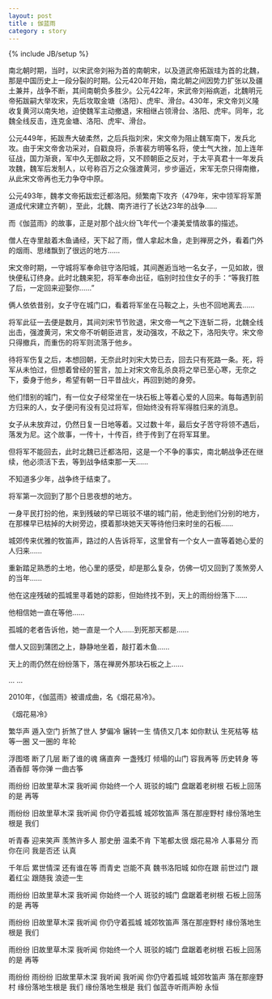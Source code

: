```yaml
---
layout: post
title : 伽蓝雨
category : story
---
```

{% include JB/setup %}

南北朝时期，当时，以宋武帝刘裕为首的南朝宋，以及道武帝拓跋珪为首的北魏，那是中国历史上一段分裂的时期。公元420年开始，南北朝之间因势力扩张以及疆土兼并，战争不断，其间南朝负多胜少。公元422年，宋武帝刘裕病逝，北魏明元帝拓跋嗣大举攻宋，先后攻取金塘（洛阳）、虎牢、滑台。430年，宋文帝刘义隆收复黄河以南失地，迫使魏军主动撤退，宋相继占领滑台、洛阳、虎牢。同年，北魏全线反击，连克金塘、洛阳、虎牢、滑台。

 公元449年，拓跋焘大破柔然，之后兵指刘宋，宋文帝为阻止魏军南下，发兵北攻。由于宋文帝舍功采对，自戳良将，杀害裴方明等名将，使士气大挫，加上连年征战，国力渐衰，军中久无御敌之将，又不顾朝臣之反对，于太平真君十一年发兵攻魏，魏军后发制人，以号称百万之众强渡黄河，步步逼近，宋军无奈只得南撤，从此宋文帝再也无力争夺中原。

公元493年，魏孝文帝拓跋宏迁都洛阳。频繁南下攻齐（479年，宋中领军将军萧道成代宋建立齐朝），至此，北魏、南齐进行了长达23年的战争……

而《伽蓝雨》的故事，正是对那个战火纷飞年代一个凄美爱情故事的描述。

僧人在寺里敲着木鱼诵经，天下起了雨，僧人拿起木鱼，走到禅房之外，看着门外的烟雨、思绪飘到了很远的地方……

宋文帝时期，一守城将军奉命驻守洛阳城，其间邂逅当地一名女子，一见如故，很快便私订终身。此时北魏来犯，将军奉命出征，临别时拉住女子的手：“等我打胜了后，一定回来迎娶你……”

俩人依依昔别，女子守在城门口，看着将军坐在马鞍之上，头也不回地离去……

将军此征一去便是数月，其间刘宋节节败退，宋文帝一气之下连斩二将，北魏全线出击，强渡黄河，宋文帝不听朝臣进言，发动强攻，不敌之下，洛阳失守。宋文帝只得撤兵，而重伤的将军则流落于他乡。

待将军伤复之后，本想回朝，无奈此时刘宋大势已去，回去只有死路一条。死，将军从未怕过，但想着曾经的誓言，加上对宋文帝乱杀良将之举已至心寒，无奈之下，委身于他乡，希望有朝一日平昔战火，再回到她的身旁。

他们惜别的城门，有一位女子经常坐在一块石板上等着心爱的人回来。每每遇到前方归来的人，女子便问有没有见过将军，但始终没有将军得胜归来的消息。

女子从未放弃过，仍然日复一日地等着。又过数十年，最后女子苦守将领不遇后，落发为尼。这个故事，一传十，十传百，终于传到了在将军耳里。

但将军不能回去，此时北魏已迁都洛阳，这是一个不争的事实，南北朝战争还在继续，他必须活下去，等到战争结束那一天……

不知道多少年，战争终于结束了。

将军第一次回到了那个日思夜想的地方。

一身平民打扮的他，来到残破的早已斑驳不堪的城门前，他走到他们分别的地方，在那棵早已枯掉的大树旁边，摸着那块她天天等待他归来时坐的石板……

城郊传来优雅的牧笛声，路过的人告诉将军，这里曾有一个女人一直等着她心爱的人归来……

重新踏足熟悉的土地，他心里的感受，却是那么复杂，仿佛一切又回到了羡煞旁人的当年……

他在这座残破的孤城里寻着她的踪影，但始终找不到，天上的雨纷纷落下……

他相信她一直在等他……

孤城的老者告诉他，她一直是一个人……到死那天都是……

僧人又回到蒲团之上，静静地坐着，敲打着木鱼……

天上的雨仍然在纷纷落下，落在禅房外那块石板之上……

... ...

2010年，《伽蓝雨》被谱成曲，名《烟花易冷》。

《烟花易冷》

繁华声 遁入空门 折煞了世人
梦偏冷 辗转一生 情债又几本
如你默认 生死枯等
枯等一圈 又一圈的 年轮

浮图塔 断了几层 断了谁的魂
痛直奔 一盏残灯 倾塌的山门
容我再等 历史转身
等酒香醇 等你弹 一曲古筝

雨纷纷 旧故里草木深
我听闻 你始终一个人
斑驳的城门 盘踞着老树根
石板上回荡的是 再等

雨纷纷 旧故里草木深
我听闻 你仍守着孤城
城郊牧笛声 落在那座野村
缘份落地生根是 我们

听青春 迎来笑声 羡煞许多人
那史册 温柔不肯 下笔都太很
烟花易冷 人事易分
而你在问 我是否还 认真

千年后 累世情深 还有谁在等
而青史 岂能不真 魏书洛阳城
如你在跟 前世过门
跟着红尘 跟随我 浪迹一生

雨纷纷 旧故里草木深
我听闻 你始终一个人
斑驳的城门 盘踞着老树根
石板上回荡的是 再等

雨纷纷 旧故里草木深
我听闻 你仍守着孤城
城郊牧笛声 落在那座野村
缘份落地生根是 我们

雨纷纷 旧故里草木深
我听闻 你始终一个人
斑驳的城门 盘踞着老树根
石板上回荡的是 再等

雨纷纷 雨纷纷 旧故里草木深
我听闻 我听闻 你仍守着孤城
城郊牧笛声 落在那座野村
缘份落地生根是 我们
缘份落地生根是 我们
伽蓝寺听雨声盼 永恒
